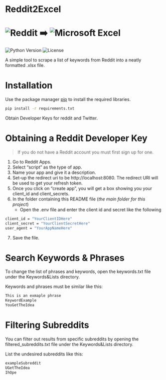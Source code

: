 # Reddit2Excel

# ![Reddit](https://img.shields.io/badge/Reddit-FF4500?style=for-the-badge&logo=reddit&logoColor=white) ➡️ ![Microsoft Excel](https://img.shields.io/badge/Microsoft_Excel-217346?style=for-the-badge&logo=microsoft-excel&logoColor=white)


![Python Version](https://img.shields.io/pypi/pyversions/praw?style=for-the-badge)
![License](https://img.shields.io/github/license/Durhamster/Reddit2Excel?style=for-the-badge)


A simple tool to scrape a list of keywords from Reddit into a neatly formatted .xlsx file.


# Installation
Use the package manager [pip](https://pip.pypa.io/en/stable/) to install the required libraries.

```bash
pip install -r requirements.txt
```

Obtain Developer Keys for reddit and Twitter.

# Obtaining a Reddit Developer Key

> If you do not have a Reddit account you must first sign up for one.

1. Go to Reddit Apps.
2. Select “script” as the type of app.
3. Name your app and give it a description.
4. Set-up the redirect uri to be http://localhost:8080.
The redirect URI will be used to get your refresh token.
5. Once you click on “create app”, you will get a box showing you your client_id and client_secrets.
6. In the folder containing this README file (*the main folder for this project*)
    - Open the .env file and enter the client id and secret like the following
```bash
client_id = "YourClientIDHere"
client_secret = "YourClientSecretHere"
user_agent = "YourAppNameHere"
```
7. Save the file.


# Search Keywords & Phrases

To change the list of phrases and keywords, open the keywords.txt file under the Keywords&Lists directory.

Keywords and phrases must be similar like this:

```bash
This is an exmaple phrase
KeywordExample
YouGetTheIdea
```


# Filtering Subreddits

You can filter out results from specific subreddits by opening the filtered_subreddits.txt file under the Keywords&Lists directory.

List the undesired subreddits like this:

```bash
exampleSubreddit
UGetTheIdea
IhOpe
```
